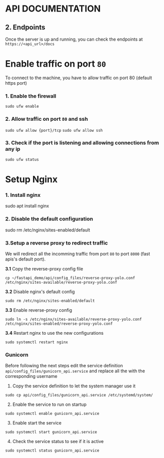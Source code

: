 # API DOCUMENTATION

## 2. Endpoints
Once the server is up and running, you can check the endpoints at `https://<api_url>/docs`


# Enable traffic on port `80`
To connect to the machine, you have to allow traffic on port 80 (default https port)

### 1. Enable the firewall
`sudo ufw enable`

### 2. Allow traffic on port `80` and ssh
`sudo ufw allow {port}/tcp`
`sudo ufw allow ssh`


### 3. Check if the port is listening and allowing connections from any ip

`sudo ufw status`


# Setup Nginx 

### 1. Install nginx
sudo apt install nginx

### 2. Disable the default configuration
sudo rm /etc/nginx/sites-enabled/default

### 3.Setup a reverse proxy to redirect traffic
We will redirect all the incomming traffic from port `80` to port `8000` (fast apis's default port).

**3.1** Copy the reverse-proxy config file

`cp ~/fastapi_demo/api/config_files/reverse-proxy-yolo.conf /etc/nginx/sites-available/reverse-proxy-yolo.conf`

**3.2** Disable nginx's default config

`sudo rm /etc/nginx/sites-enabled/default`


**3.3** Enable reverse-proxy config

`sudo ln -s /etc/nginx/sites-available/reverse-proxy-yolo.conf /etc/nginx/sites-enabled/reverse-proxy-yolo.conf`

**3.4** Restart nginx to use the new configurations

`sudo systemctl restart nginx`


### Gunicorn

Before following the next steps edit the service definition `api/config_files/gunicorn_api.service` and replace all the <usernmae> with the corresponding username

1. Copy the service definition to let the system manager use it

`sudo cp api/config_files/gunicorn_api.service /etc/systemd/system/`

2. Enable the service to run on startup

`sudo systemctl enable gunicorn_api.service`

3. Enable start the service

`sudo systemctl start gunicorn_api.service`


4. Check the service status to see if it is active

`sudo systemctl status gunicorn_api.service`
